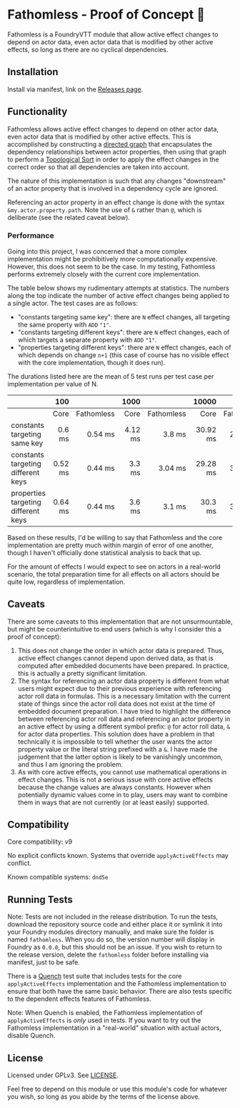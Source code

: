 # Fathomless - Proof of Concept :test_tube:

Fathomless is a FoundryVTT module that allow active effect changes to depend on actor data, even actor data that is modified by other active effects, so long as there are no cyclical dependencies.

## Installation

Install via manifest, link on the [Releases page](https://www.github.com/schultzcole/FVTT-Fathomless/releases).

## Functionality

Fathomless allows active effect changes to depend on other actor data, even actor data that is modified by other active effects.
This is accomplished by constructing a [directed graph](https://en.wikipedia.org/wiki/Directed_acyclic_graph) that encapsulates the dependency relationships between actor properties, then using that graph to perform a [Topological Sort](https://en.wikipedia.org/wiki/Topological_sorting) in order to apply the effect changes in the correct order so that all dependencies are taken into account.

The nature of this implementation is such that any changes "downstream" of an actor property that is involved in a dependency cycle are ignored.

Referencing an actor property in an effect change is done with the syntax `&my.actor.property.path`.
Note the use of `&` rather than `@`, which is deliberate (see the related caveat below).

### Performance

Going into this project, I was concerned that a more complex implementation might be prohibitively more computationally expensive.
However, this does not seem to be the case.
In my testing, Fathomless performs extremely closely with the current core implementation.

The table below shows my rudimentary attempts at statistics.
The numbers along the top indicate the number of active effect changes being applied to a single actor.
The test cases are as follows:

 - "constants targeting same key": there are `N` effect changes, all targeting the same property with `ADD` `"1"`.
 - "constants targeting different keys": there are `N` effect changes, each of which targets a separate property with `ADD` `"1"`.
 - "properties targeting different keys": there are `N` effect changes, each of which depends on change `n+1` (this case of course has no visible effect with the core implementation, though it does run).

The durations listed here are the mean of 5 test runs per test case per implementation per value of N.

|                                     |     100 |            |    1000 |            |    10000 |            |
|-------------------------------------|--------:|-----------:|--------:|-----------:|---------:|-----------:|
|                                     |    Core | Fathomless |    Core | Fathomless |     Core | Fathomless |
| constants targeting same key        |  0.6 ms |    0.54 ms | 4.12 ms |     3.8 ms | 30.92 ms |   22.56 ms |
| constants targeting different keys  | 0.52 ms |    0.44 ms |  3.3 ms |    3.04 ms | 29.28 ms |   31.32 ms |
| properties targeting different keys | 0.64 ms |    0.44 ms |  3.6 ms |     3.1 ms |  30.3 ms |   31.12 ms |

Based on these results, I'd be willing to say that Fathomless and the core implementation are pretty much within margin of error of one another, though I haven't officially done statistical analysis to back that up.

For the amount of effects I would expect to see on actors in a real-world scenario, the total preparation time for all effects on all actors should be quite low, regardless of implementation.

## Caveats

There are some caveats to this implementation that are not unsurmountable, but might be counterintuitive to end users (which is why I consider this a proof of concept):

1. This does not change the order in which actor data is prepared.
   Thus, active effect changes cannot depend upon derived data, as that is computed after embedded documents have been prepared.
   In practice, this is actually a pretty significant limitation.
3. The syntax for referencing an actor data property is different from what users might expect due to their previous experience with referencing actor roll data in formulas.
   This is a necessary limitation with the current state of things since the actor roll data does not exist at the time of embedded document preparation.
   I have tried to highlight the difference between referencing actor roll data and referencing an actor property in an active effect by using a different symbol prefix: `@` for actor roll data, `&` for actor data properties.
   This solution does have a problem in that technically it is impossible to tell whether the user wants the actor property value or the literal string prefixed with a `&`.
   I have made the judgement that the latter option is likely to be vanishingly uncommon, and thus I am ignoring the problem.
4. As with core active effects, you cannot use mathematical operations in effect changes.
   This is not a serious issue with core active effects because the change values are always constants.
   However when potentially dynamic values come in to play, users may want to combine them in ways that are not currently (or at least easily) supported.

## Compatibility

Core compatibility: v9

No explicit conflicts known. Systems that override `applyActiveEffects` may conflict.

Known compatible systems: `dnd5e`

## Running Tests

Note: Tests are not included in the release distribution.
To run the tests, download the repository source code and either place it or symlink it into your Foundry modules directory manually, and make sure the folder is named `fathomless`.
When you do so, the version number will display in Foundry as `0.0.0`, but this should not be an issue.
If you wish to return to the release version, delete the `fathomless` folder before installing via manifest, just to be safe.

There is a [Quench](https://github.com/Ethaks/FVTT-Quench) test suite that includes tests for the core `applyActiveEffects` implementation and the Fathomless implementation to ensure that both have the same basic behavior. There are also tests specific to the dependent effects features of Fathomless.

Note: When Quench is enabled, the Fathomless implementation of `applyActiveEffects` is *only* used in tests. If you want to try out the Fathomless implementation in a "real-world" situation with actual actors, disable Quench.

## License

Licensed under GPLv3. See [LICENSE](LICENSE).

Feel free to depend on this module or use this module's code for whatever you wish, so long as you abide by the terms of the license above.
